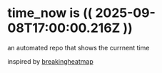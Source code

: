 # time_now is (( 2025-09-08T17:00:00.216Z ))

an automated repo that shows the currnent time

inspired by [breakingheatmap](https://github.com/breakingheatmap/breakingheatmap)